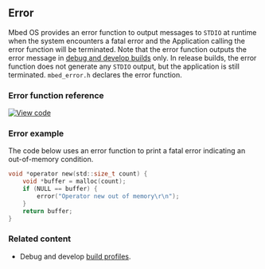 ## Error

Mbed OS provides an error function to output messages to `STDIO` at runtime when the system encounters a fatal error and the Application calling the error function will be terminated. Note that the error function outputs the error message in [debug and develop builds](/docs/v5.7/tools/build-profiles.html) only. In release builds, the error function does not generate any `STDIO` output, but the application is still terminated. `mbed_error.h` declares the error function.

### Error function reference

[![View code](https://www.mbed.com/embed/?type=library)](http://os-doc-builder.test.mbed.com/docs/v5.7/mbed-os-api-doxy/mbed__error_8h_source.html)

### Error example

The code below uses an error function to print a fatal error indicating an out-of-memory condition.

```C
void *operator new(std::size_t count) {
    void *buffer = malloc(count);
    if (NULL == buffer) {
        error("Operator new out of memory\r\n");
    }
    return buffer;
}
```

### Related content

- Debug and develop [build profiles](/docs/v5.7/tools/build-profiles.html).
